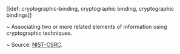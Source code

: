 [[def: cryptographic-binding, cryptographic binding, cryptographic bindings]]

~ Associating two or more related elements of information using cryptographic techniques.

~ Source: [NIST-CSRC](https://csrc.nist.gov/glossary/term/cryptographic_binding).
